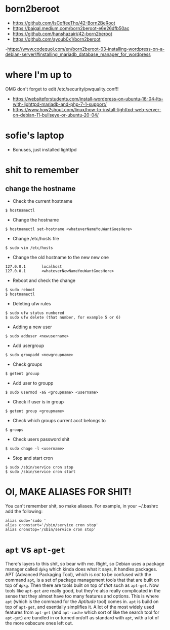 # born2beroot

- https://github.com/IsCoffeeTho/42-Born2BeRoot
- https://baigal.medium.com/born2beroot-e6e26dfb50ac
- https://github.com/hanshazairi/42-born2beroot
- https://github.com/ayoub0x1/born2beroot

-https://www.codequoi.com/en/born2beroot-03-installing-wordpress-on-a-debian-server/#installing_mariadb_database_manager_for_wordpress

# where I'm up to

OMG don't forget to edit /etc/security/pwquality.conf!!
- https://websiteforstudents.com/install-wordpress-on-ubuntu-16-04-lts-with-lighttpd-mariadb-and-php-7-1-support/
- https://www.how2shout.com/linux/how-to-install-lighttpd-web-server-on-debian-11-bullseye-or-ubuntu-20-04/

# sofie's laptop

- Bonuses, just installed lighttpd

# shit to remember
## change the hostname

- Check the current hostname
```
$ hostnamectl
```
- Change the hostname
```
$ hostnamectl set-hostname <whateverNameYouWantGoesHere>
```
- Change /etc/hosts file
```
$ sudo vim /etc/hosts
```
- Change the old hostname to the new new one
```
127.0.0.1       localhost
127.0.0.1       <whateverNewNameYouWantGoesHere>
```
- Reboot and check the change
```
$ sudo reboot
$ hostnamectl
```
- Deleting ufw rules
```
$ sudo ufw status numbered
$ sudo ufw delete (that number, for example 5 or 6)
```
- Adding a new user
```
$ sudo adduser <newusername>
```
- Add usergroup
```
$ sudo groupadd <newgroupname>
```
- Check groups
```
$ getent grouup
```
- Add user to groupp
```
$ sudo usermod -aG <groupname> <username>
```
- Check if user is in group
```
$ getent group <groupname>
```
- Check which groups current acct belongs to
```
$ groups
```
- Check users password shit
```
$ sudo chage -l <username>
```
- Stop and start cron
```
$ sudo /sbin/service cron stop
$ sudo /sbin/service cron start
```
# OI, MAKE ALIASES FOR SHIT!
You can't remember shit, so make aliases. For example, in your ~/.bashrc add the following:
```
alias sudo='sudo '
alias cronstart='/sbin/service cron stop'
alias cronstop='/sbin/service cron stop'
```
# `apt` vs `apt-get`

There's layers to this shit, so bear with me. Right, so Debian uses a package manager called `dpkg` which kinda does what it says, it handles packages. APT (Advanced Packaging Tool), which is *not* to be confused with the command `apt`, is a set of package management tools that that are built on top of `dpkg`. Then there are tools built on top of *that* such as `apt-get`. Now tools like `apt-get` are really good, but they're also really complicated in the sense that they almost have too many features and options. This is where `apt` (which is the command for the *Aptitude* tool) comes in. `apt` is build on top of `apt-get`, and esentially simplifies it. A lot of the most widely used features from `apt-get` (and `apt-cache` which sort of like the search tool for `apt-get`) are bundled in or turned on/off as standard with `apt`, with a lot of the more osbscure ones left out.
